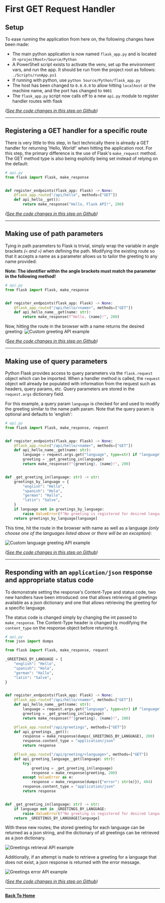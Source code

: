 # First GET Request Handler

## Setup

To ease running the application from here on, the following changes have been
made:
- The main python application is now named `flask_app.py` and is located in
  `<projectRoot>/Source/Python`
- A PowerShell script exists to activate the venv, set up the environment vars,
  and run the app. It should be run from the project root as follows:
  `./Scripts/runApp.ps1`
- If running with python, use `python Source/Python/flask_app.py`
- The host has been changed to `0.0.0.0` to allow hitting `localhost` or the
  machine name, and the port has changed to `9001`
- The `flask_app.py` script now calls off to a new `api.py` module to register
  handler routes with flask

_([See the code changes in this step on Github][step2.0])_

---

## Registering a GET handler for a specific route

There is very little to this step, in fact technically there is already a
GET handler for returning 'Hello, World!' when hitting the application root.
For this step, the primary difference is the use of Flask's `make_request`
method. The GET method type is also being explicitly being set instead of
relying on the default:

```python
# api.py
from flask import Flask, make_response


def register_endpoints(flask_app: Flask) -> None:
    @flask_app.route("/api/hello", methods=["GET"])
    def api_hello__get():
        return make_response("Hello, Flask API!", 200)
```

_([See the code changes in this step on Github][step2.1])_

---

## Making use of path parameters

Tying in path parameters to Flask is trivial, simply wrap the variable in angle
brackets _(`<` and `>`)_ when defining the path. Modifying the existing route
so that it accepts a name as a parameter allows us to tailor the greeting to
any name provided:

__Note: The identifier within the angle brackets must match the parameter in
the following method!__
```python
# api.py
from flask import Flask, make_response


def register_endpoints(flask_app: Flask) -> None:
    @flask_app.route("/api/hello/<name>", methods=["GET"])
    def api_hello_name__get(name: str):
        return make_response(f"Hello, {name}!", 200)
```

Now, hitting the route in the browser with a name returns the desired greeting:
![Custom greeting API example](step2_helloNameApiCall.png)

_([See the code changes in this step on Github][step2.2])_

---

## Making use of query parameters

Python Flask provides access to query parameters via the `flask.request` object
which can be imported. When a handler method is called, the `request` object
will already be populated with information from the request such as headers,
query params, etc.  Query parameters are stored in the `request.args` dictionary
field.

For this example, a query param `language` is checked for and used to modify the
greeting similar to the name path param. Note that the query param is optional
and defaults to 'english':

```python
# api.py
from flask import Flask, make_response, request


def register_endpoints(flask_app: Flask) -> None:
    @flask_app.route("/api/hello/<name>", methods=["GET"])
    def api_hello_name__get(name: str):
        language = request.args.get("language", type=str) if "language" in request.args else "english"
        greeting = _get_greeting_in(language)
        return make_response(f"{greeting}, {name}!", 200)


def _get_greeting_in(language: str) -> str:
    greetings_by_language = {
        "english": "Hello",
        "spanish": "Hola",
        "german": "Hallo",
        "latin": "Salve",
    }
    if language not in greetings_by_language:
        raise ValueError(f"No greeting is registered for desired language '{language}'")
    return greetings_by_language[language]
```

This time, hit the route in the browser with name as well as a language _(only
choose one of the languages listed above or there will be an exception)_:

![Custom language greeting API example](step2_helloNameWithLanguageApiCall.png)

_([See the code changes in this step on Github][step2.3])_

---

## Responding with an `application/json` response and appropriate status code

To demonstrate setting the response's Content-Type and status code, two new
handlers have been introduced: one that allows retrieving all greetings
available as a json dictionary and one that allows retrieving the greeting
for a specific language.

The status code is changed simply by changing the int passed to `make_response`.
The Content-Type header is changed by modifying the `content_type` on the
response object before returning it.

```python
# api.py
from json import dumps

from flask import Flask, make_response, request

_GREETINGS_BY_LANGUAGE = {
    "english": "Hello",
    "spanish": "Hola",
    "german": "Hallo",
    "latin": "Salve",
}


def register_endpoints(flask_app: Flask) -> None:
    @flask_app.route("/api/hello/<name>", methods=["GET"])
    def api_hello_name__get(name: str):
        language = request.args.get("language", type=str) if "language" in request.args else "english"
        greeting = _get_greeting_in(language)
        return make_response(f"{greeting}, {name}!", 200)

    @flask_app.route("/api/greetings", methods=["GET"])
    def api_greetings__get():
        response = make_response(dumps(_GREETINGS_BY_LANGUAGE), 200)
        response.content_type = "application/json"
        return response

    @flask_app.route("/api/greeting/<language>", methods=["GET"])
    def api_greeting_language__get(language: str):
        try:
            greeting = _get_greeting_in(language)
            response = make_response(greeting, 200)
        except ValueError as e:
            response = make_response(dumps({"error": str(e)}), 404)
        response.content_type = "application/json"
        return response


def _get_greeting_in(language: str) -> str:
    if language not in _GREETINGS_BY_LANGUAGE:
        raise ValueError(f"No greeting is registered for desired language '{language}'")
    return _GREETINGS_BY_LANGUAGE[language]
```

With these new routes; the stored greeting for each language can be returned as
a json string, and the dictionary of all greetings can be retrieved as a json
dictionary.

![Greetings retrieval API example](step2_greetingsContentTypeApiCall.png)

Additionally, if an attempt is made to retrieve a greeting for a language that
does not exist, a json response is returned with the error message.

![Greetings error API example](step2_greetingsErrorApiCall.png)

_([See the code changes in this step on Github][step2.4])_

---

[__Back To Home__][home]

[home]: ../README.md

[step2.0]: https://github.com/kirypto/LightningPythonFlask/compare/step1.2...step2.0

[step2.1]: https://github.com/kirypto/LightningPythonFlask/compare/step2.0...step2.1

[step2.2]: https://github.com/kirypto/LightningPythonFlask/compare/step2.1...step2.2

[step2.3]: https://github.com/kirypto/LightningPythonFlask/compare/step2.2...step2.3

[step2.4]: https://github.com/kirypto/LightningPythonFlask/compare/step2.3...step2.4
